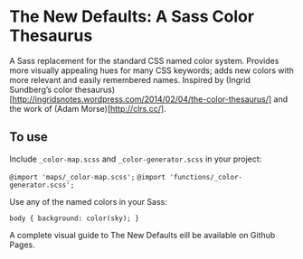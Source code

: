 The New Defaults: A Sass Color Thesaurus
========================================

A Sass replacement for the standard CSS named color system. Provides more visually appealing hues for many CSS keywords; adds new colors with more relevant and easily remembered names. Inspired by (Ingrid Sundberg’s color thesaurus)[http://ingridsnotes.wordpress.com/2014/02/04/the-color-thesaurus/] and the work of (Adam Morse)[http://clrs.cc/].

To use
------

Include `_color-map.scss` and `_color-generator.scss` in your project:

  `@import 'maps/_color-map.scss';`
  `@import 'functions/_color-generator.scss';`

Use any of the named colors in your Sass:

`body { background: color(sky); }`

A complete visual guide to The New Defaults eill be available on Github Pages.

